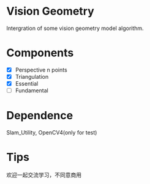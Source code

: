# Vision Geometry
Intergration of some vision geometry model algorithm.

# Components
- [x] Perspective n points
- [x] Triangulation
- [x] Essential
- [ ] Fundamental

# Dependence
Slam_Utility, OpenCV4(only for test)

# Tips
欢迎一起交流学习，不同意商用
